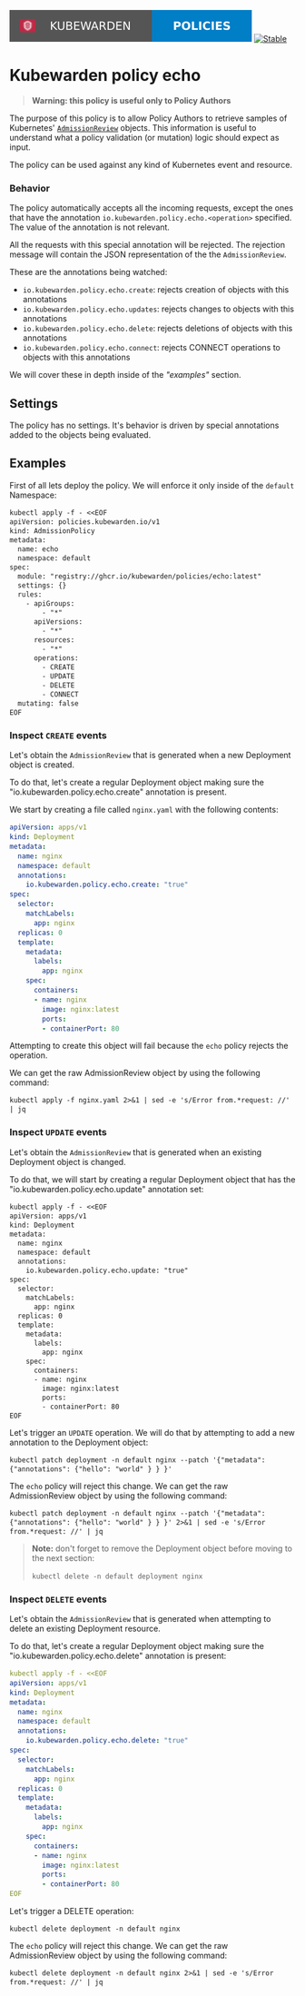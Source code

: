[![Kubewarden Policy Repository](https://github.com/kubewarden/community/blob/main/badges/kubewarden-policies.svg)](https://github.com/kubewarden/community/blob/main/REPOSITORIES.md#policy-scope)
[![Stable](https://img.shields.io/badge/status-stable-brightgreen?style=for-the-badge)](https://github.com/kubewarden/community/blob/main/REPOSITORIES.md#stable)

# Kubewarden policy echo

> **Warning: this policy is useful only to Policy Authors**

The purpose of this policy is to allow Policy Authors to retrieve samples
of Kubernetes' [`AdmissionReview`](https://kubernetes.io/docs/reference/access-authn-authz/extensible-admission-controllers/#request)
objects. This information is useful to understand what a policy
validation (or mutation) logic should expect as input.

The policy can be used against any kind of Kubernetes event and resource.

### Behavior

The policy automatically accepts all the incoming requests, except the ones
that have the annotation `io.kubewarden.policy.echo.<operation>` specified. The value of the
annotation is not relevant.

All the requests with this special annotation will be rejected. The rejection message
will contain the JSON representation of the the `AdmissionReview`.

These are the annotations being watched:

* `io.kubewarden.policy.echo.create`: rejects creation of objects with this annotations
* `io.kubewarden.policy.echo.updates`: rejects changes to objects with this annotations
* `io.kubewarden.policy.echo.delete`: rejects deletions of objects with this annotations
* `io.kubewarden.policy.echo.connect`: rejects CONNECT operations to objects with this annotations

We will cover these in depth inside of the *"examples"* section.

## Settings

The policy has no settings. It's behavior is driven by special annotations added
to the objects being evaluated.

## Examples

First of all lets deploy the policy. We will enforce it only inside of
the `default` Namespace:

```console
kubectl apply -f - <<EOF
apiVersion: policies.kubewarden.io/v1
kind: AdmissionPolicy
metadata:
  name: echo
  namespace: default
spec:
  module: "registry://ghcr.io/kubewarden/policies/echo:latest"
  settings: {}
  rules:
    - apiGroups:
        - "*"
      apiVersions:
        - "*"
      resources:
        - "*"
      operations:
        - CREATE
        - UPDATE
        - DELETE
        - CONNECT
  mutating: false
EOF
```

### Inspect `CREATE` events

Let's obtain the `AdmissionReview` that is generated when a new Deployment
object is created.

To do that, let's create a regular Deployment object making sure the
"io.kubewarden.policy.echo.create" annotation is present.

We start by creating a file called `nginx.yaml` with the following contents:

```yaml
apiVersion: apps/v1
kind: Deployment
metadata:
  name: nginx
  namespace: default
  annotations:
    io.kubewarden.policy.echo.create: "true"
spec:
  selector:
    matchLabels:
      app: nginx
  replicas: 0
  template:
    metadata:
      labels:
        app: nginx
    spec:
      containers:
      - name: nginx
        image: nginx:latest
        ports:
        - containerPort: 80
```

Attempting to create this object will fail because the `echo` policy rejects
the operation.

We can get the raw AdmissionReview object by using the following command:

```console
kubectl apply -f nginx.yaml 2>&1 | sed -e 's/Error from.*request: //' | jq
```

### Inspect `UPDATE` events

Let's obtain the `AdmissionReview` that is generated when an existing
Deployment object is changed.

To do that, we will start by creating a regular Deployment object that
has the "io.kubewarden.policy.echo.update" annotation set:

```console
kubectl apply -f - <<EOF
apiVersion: apps/v1
kind: Deployment
metadata:
  name: nginx
  namespace: default
  annotations:
    io.kubewarden.policy.echo.update: "true"
spec:
  selector:
    matchLabels:
      app: nginx
  replicas: 0
  template:
    metadata:
      labels:
        app: nginx
    spec:
      containers:
      - name: nginx
        image: nginx:latest
        ports:
        - containerPort: 80
EOF
```

Let's trigger an `UPDATE` operation. We will do that by attempting to add a
new annotation to the Deployment object:

```console
kubectl patch deployment -n default nginx --patch '{"metadata": {"annotations": {"hello": "world" } } }'
```

The `echo` policy will reject this change. We can get the raw AdmissionReview
object by using the following command:

```console
kubectl patch deployment -n default nginx --patch '{"metadata": {"annotations": {"hello": "world" } } }' 2>&1 | sed -e 's/Error from.*request: //' | jq
```

> **Note:** don't forget to remove the Deployment object before moving to the next
> section:
>
> `kubectl delete -n default deployment nginx`

### Inspect `DELETE` events

Let's obtain the `AdmissionReview` that is generated when attempting to delete
an existing Deployment resource.

To do that, let's create a regular Deployment object making sure the
"io.kubewarden.policy.echo.delete" annotation is present:

```yaml
kubectl apply -f - <<EOF
apiVersion: apps/v1
kind: Deployment
metadata:
  name: nginx
  namespace: default
  annotations:
    io.kubewarden.policy.echo.delete: "true"
spec:
  selector:
    matchLabels:
      app: nginx
  replicas: 0
  template:
    metadata:
      labels:
        app: nginx
    spec:
      containers:
      - name: nginx
        image: nginx:latest
        ports:
        - containerPort: 80
EOF
```

Let's trigger a DELETE operation:

```console
kubectl delete deployment -n default nginx
```

The `echo` policy will reject this change. We can get the raw AdmissionReview
object by using the following command:

```console
kubectl delete deployment -n default nginx 2>&1 | sed -e 's/Error from.*request: //' | jq
```

